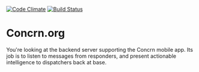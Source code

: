 [![Code Climate](https://codeclimate.com/github/egavas629/concrn-rails/badges/gpa.svg)](https://codeclimate.com/github/egavas629/concrn-rails) [![Build Status](https://travis-ci.org/egavas629/concrn-rails.svg?branch=development)](https://travis-ci.org/egavas629/concrn-rails)

# Concrn.org

You're looking at the backend server supporting the Concrn mobile app.
Its job is to listen to messages from responders, and present actionable intelligence to dispatchers back at base.
